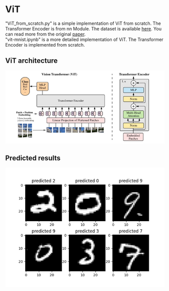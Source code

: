 # ViT
"ViT_from_scratch.py" is a simple implementation of ViT from scratch. The Transformer Encoder is from nn Module. 
The dataset is available [here](https://www.kaggle.com/competitions/digit-recognizer/data). You can read more from the original [paper](https://arxiv.org/pdf/2010.11929).   
"vit-mnist.ipynb" is a more detailed implementation of ViT. The Transformer Encoder is implemented from scratch.

## ViT architecture
<img src="images/vit.jpg" alt="VIT" style="width: 700px;">

## Predicted results
![image](images/predicted.png)